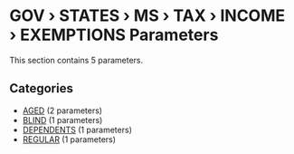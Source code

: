 # GOV › STATES › MS › TAX › INCOME › EXEMPTIONS Parameters

This section contains 5 parameters.

## Categories

- [AGED](aged/index.md) (2 parameters)
- [BLIND](blind/index.md) (1 parameters)
- [DEPENDENTS](dependents/index.md) (1 parameters)
- [REGULAR](regular/index.md) (1 parameters)
